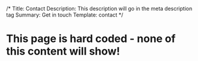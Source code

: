 /*
Title: Contact
Description: This description will go in the meta description tag
Summary: Get in touch
Template: contact
*/

# This page is hard coded - none of this content will show! #